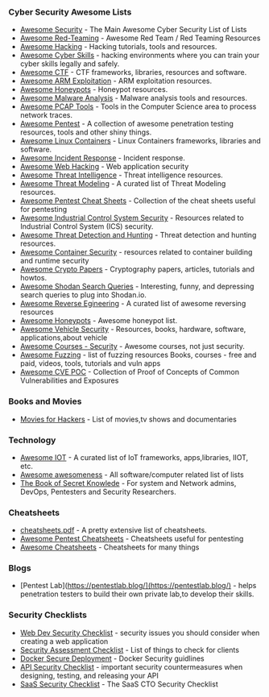 ### Cyber Security Awesome Lists

- [Awesome Security](https://github.com/sbilly/awesome-security) - The Main Awesome Cyber Security List of Lists
- [Awesome Red-Teaming](https://github.com/yeyintminthuhtut/Awesome-Red-Teaming) - Awesome Red Team / Red Teaming Resources
- [Awesome Hacking](https://github.com/carpedm20/awesome-hacking) - Hacking tutorials, tools and resources.
- [Awesome Cyber Skills](https://github.com/joe-shenouda/awesome-cyber-skills) - hacking environments where you can train your cyber skills legally and safely.
- [Awesome CTF](https://github.com/apsdehal/awesome-ctf) - CTF frameworks, libraries, resources and software.
- [Awesome ARM Exploitation](https://github.com/HenryHoggard/awesome-arm-exploitation) - ARM exploitation resources.
- [Awesome Honeypots](https://github.com/paralax/awesome-honeypots) - Honeypot resources.
- [Awesome Malware Analysis](https://github.com/rshipp/awesome-malware-analysis) - Malware analysis tools and resources.
- [Awesome PCAP Tools](https://github.com/caesar0301/awesome-pcaptools) - Tools in the Computer Science area to process network traces.
- [Awesome Pentest](https://github.com/enaqx/awesome-pentest) - A collection of awesome penetration testing resources, tools and other shiny things.
- [Awesome Linux Containers](https://github.com/Friz-zy/awesome-linux-containers) - Linux Containers frameworks, libraries and software.
- [Awesome Incident Response](https://github.com/meirwah/awesome-incident-response) - Incident response.
- [Awesome Web Hacking](https://github.com/infoslack/awesome-web-hacking) - Web application security
- [Awesome Threat Intelligence](https://github.com/hslatman/awesome-threat-intelligence) - Threat intelligence resources.
- [Awesome Threat Modeling](https://github.com/redshiftzero/awesome-threat-modeling) - A curated list of Threat Modeling resources.
- [Awesome Pentest Cheat Sheets](https://github.com/coreb1t/awesome-pentest-cheat-sheets) - Collection of the cheat sheets useful for pentesting
- [Awesome Industrial Control System Security](https://github.com/mpesen/awesome-industrial-control-system-security) - Resources related to Industrial Control System (ICS) security.
- [Awesome Threat Detection and Hunting](https://github.com/0x4D31/awesome-threat-detection) -  Threat detection and hunting resources.
- [Awesome Container Security](https://github.com/kai5263499/container-security-awesome) -  resources related to container building and runtime security
- [Awesome Crypto Papers](https://github.com/pFarb/awesome-crypto-papers) - Cryptography papers, articles, tutorials and howtos.
- [Awesome Shodan Search Queries](https://github.com/jakejarvis/awesome-shodan-queries) - Interesting, funny, and depressing search queries to plug into Shodan.io.
- [Awesome Reverse Egineering](https://github.com/wtsxDev/reverse-engineering) - A curated list of awesome reversing resources
- [Awesome Honeypots](https://github.com/paralax/awesome-honeypots) - Awesome honeypot list.
- [Awesome Vehicle Security](https://github.com/jaredthecoder/awesome-vehicle-security) - Resources, books, hardware, software, applications,about vehicle
- [Awesome Courses - Security](https://github.com/prakhar1989/awesome-courses#security) - Awesome courses, not just security.
- [Awesome Fuzzing](https://github.com/secfigo/Awesome-Fuzzing) - list of fuzzing resources Books, courses - free and paid, videos, tools, tutorials and vuln apps
- [Awesome CVE POC](https://github.com/qazbnm456/awesome-cve-poc) - Collection of Proof of Concepts of Common Vulnerabilities and Exposures

### Books and Movies
- [Movies for Hackers](https://github.com/k4m4/movies-for-hackers) - List of movies,tv shows and documentaries

### Technology
- [Awesome IOT](https://github.com/phodal/awesome-iot) - A curated list of IoT frameworks, apps,libraries, IIOT, etc.
- [Awesome awesomeness](https://github.com/bayandin/awesome-awesomeness) - All software/computer related list of lists
- [The Book of Secret Knowlede](https://github.com/trimstray/the-book-of-secret-knowledge) - For system and Network admins, DevOps, Pentesters and Security Researchers.

### Cheatsheets
- [cheatsheets.pdf](https://github.com/qg0/cheatsheets.pdf) - A pretty extensive list of cheatsheets.
- [Awesome Pentest Cheatsheets](https://github.com/coreb1t/awesome-pentest-cheat-sheets) - Cheatsheets useful for pentesting
- [Awesome Cheatsheets](https://github.com/detailyang/awesome-cheatsheet) - Cheatsheets for many things

### Blogs
- [Pentest Lab](https://pentestlab.blog/](https://pentestlab.blog/) - helps penetration testers to build their own private lab,to develop their skills.

### Security Checklists
- [Web Dev Security Checklist](https://github.com/virajkulkarni14/WebDeveloperSecurityChecklist) - security issues you should consider when creating a web application
- [Security Assessment Checklist](https://github.com/iamthefrogy/Application-Security/blob/master/Web-Security/security-assessment-checklist.md) - List of things to check for clients
- [Docker Secure Deployment](https://github.com/GDSSecurity/Docker-Secure-Deployment-Guidelines) - Docker Security guidlines
- [API Security Checklist](https://github.com/shieldfy/API-Security-Checklist) - important security countermeasures when designing, testing, and releasing your API
- [SaaS Security Checklist](https://www.sqreen.com/checklists/saas-cto-security-checklist) - The SaaS CTO Security Checklist